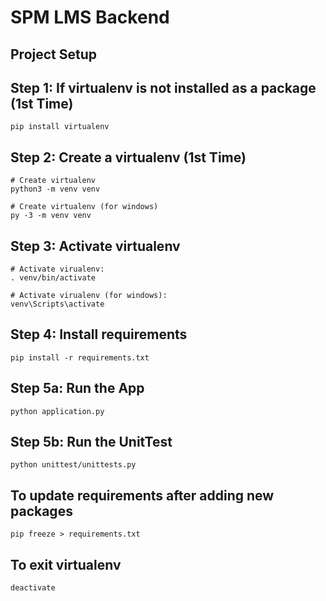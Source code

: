# SPM LMS Backend  

## Project Setup

## Step 1: If virtualenv is not installed as a package (1st Time)
```
pip install virtualenv
```

## Step 2: Create a virtualenv (1st Time)
```
# Create virtualenv
python3 -m venv venv

# Create virtualenv (for windows)
py -3 -m venv venv
```

## Step 3: Activate virtualenv
```
# Activate virualenv:
. venv/bin/activate

# Activate virualenv (for windows):
venv\Scripts\activate
```

## Step 4: Install requirements
```
pip install -r requirements.txt
```

## Step 5a: Run the App
```
python application.py
```

## Step 5b: Run the UnitTest
```
python unittest/unittests.py
```

## To update requirements after adding new packages
```
pip freeze > requirements.txt 
```

## To exit virtualenv
```
deactivate
```

